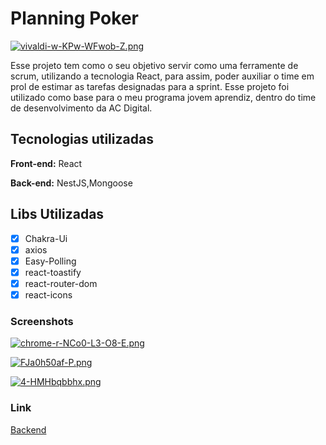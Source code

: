 

# Planning Poker

[![vivaldi-w-KPw-WFwob-Z.png](https://i.postimg.cc/kGsRScWB/vivaldi-w-KPw-WFwob-Z.png)](https://postimg.cc/q6t7V2bT)


Esse projeto tem como o seu objetivo servir como uma ferramente de scrum, utilizando a tecnologia React, para assim, poder auxiliar o time 
em prol de estimar as tarefas designadas para a sprint. Esse projeto foi utilizado como base para o meu programa jovem aprendiz, dentro
do time de desenvolvimento da AC Digital.



## Tecnologias utilizadas


**Front-end:** React

**Back-end:** NestJS,Mongoose


## Libs Utilizadas
- [X]  Chakra-Ui
- [X]  axios
- [x]  Easy-Polling
- [X]  react-toastify
- [X]  react-router-dom
- [X]  react-icons
### Screenshots

[![chrome-r-NCo0-L3-O8-E.png](https://i.postimg.cc/1zWR13DV/chrome-r-NCo0-L3-O8-E.png)](https://postimg.cc/FfLXjmWh)

[![FJa0h50af-P.png](https://i.postimg.cc/05Kkhxjr/FJa0h50af-P.png)](https://postimg.cc/JtmCBfbW)

[![4-HMHbqbbhx.png](https://i.postimg.cc/g00dsb1z/4-HMHbqbbhx.png)](https://postimg.cc/RW2jCyMy)


### Link

[Backend](https://github.com/vinialexandre/planning-poker-acdigital)
